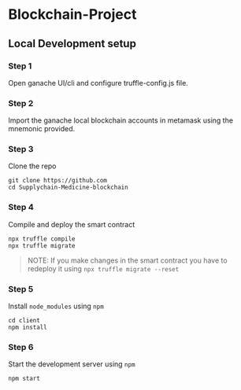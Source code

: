 # Blockchain-Project

## Local Development setup

### Step 1

Open ganache UI/cli and configure truffle-config.js file.

### Step 2

Import the ganache local blockchain accounts in metamask using the mnemonic provided.

### Step 3

Clone the repo

```terminal
git clone https://github.com
cd Supplychain-Medicine-blockchain
```

### Step 4

Compile and deploy the smart contract

```terminal
npx truffle compile
npx truffle migrate
```

> NOTE: If you make changes in the smart contract you have to redeploy it using `npx truffle migrate --reset`

### Step 5

Install `node_modules` using `npm`

```terminal
cd client
npm install
```

### Step 6

Start the development server using `npm`

```terminal
npm start
```
